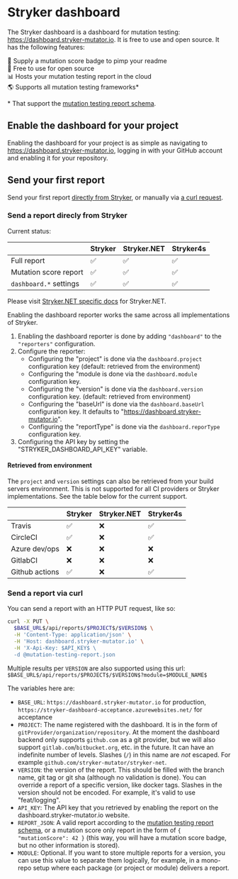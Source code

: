 # Stryker dashboard

The Stryker dashboard is a dashboard for mutation testing: https://dashboard.stryker-mutator.io. It is free to use and open source. It has the following features:

🥇 Supply a mutation score badge to pimp your readme  
🤑 Free to use for open source  
📊 Hosts your mutation testing report in the cloud  
🌎 Supports all mutation testing frameworks*

\* That support the [mutation testing report schema](https://github.com/stryker-mutator/mutation-testing-elements/tree/master/packages/mutation-testing-report-schema).

## Enable the dashboard for your project

Enabling the dashboard for your project is as simple as navigating to https://dashboard.stryker-mutator.io, logging in with your GitHub account and enabling it for your repository.

## Send your first report

Send your first report [directly from Stryker](#send-a-report-direcly-from-Stryker), or manually via [a curl request](#send-a-report-via-curl).

### Send a report direcly from Stryker

Current status:

| | Stryker | Stryker.NET | Stryker4s |
|-|-|-|-|
| Full report | ✅|✅|✅|
| Mutation score report | ✅ |✅|✅|
| `dashboard.*` settings | ✅|✅|✅|

Please visit [Stryker.NET specific docs](https://github.com/stryker-mutator/stryker-net/blob/master/docs/Reporters.md#dashboard-reporter
) for Stryker.NET.

Enabling the dashboard reporter works the same across all implementations of Stryker.

1. Enabling the dashboard reporter is done by adding `"dashboard"` to the `"reporters"` configuration.
2. Configure the reporter:
   * Configuring the "project" is done via the `dashboard.project` configuration key (default: retrieved from the environment)
   * Configuring the "module is done via the `dashboard.module` configuration key. 
   * Configuring the "version" is done via the `dashboard.version` configuration key. (default: retrieved from environment)
   * Configuring the "baseUrl" is done via the `dashboard.baseUrl` configuration key. It defaults to "https://dashboard.stryker-mutator.io".
   * Configuring the "reportType" is done via the `dashboard.reporType` configuration key.
3. Configuring the API key by setting the "STRYKER_DASHBOARD_API_KEY" variable.

#### Retrieved from environment

The `project` and `version` settings can also be retrieved from your build servers environment. This is not supported for all CI providers or Stryker implementations. See the table below for the current support.

| | Stryker | Stryker.NET | Stryker4s |
|-|-|-|-|
| Travis | ✅ |❌|✅|
| CircleCI | ✅ |❌|✅|
| Azure dev/ops | ❌ |❌|❌|
| GitlabCI | ❌ |❌|❌|
| Github actions | ✅ |❌|✅|

### Send a report via curl

You can send a report with an HTTP PUT request, like so:

```sh
curl -X PUT \
  $BASE_URL$/api/reports/$PROJECT$/$VERSION$ \
  -H 'Content-Type: application/json' \
  -H 'Host: dashboard.stryker-mutator.io' \
  -H 'X-Api-Key: $API_KEY$ \
  -d @mutation-testing-report.json
```

Multiple results per `VERSION` are also supported using this url: `$BASE_URL$/api/reports/$PROJECT$/$VERSION$?module=$MODULE_NAME$`

The variables here are:
* `BASE_URL`: `https://dashboard.stryker-mutator.io` for production, `https://stryker-dashboard-acceptance.azurewebsites.net/` for acceptance
* `PROJECT`: The name registered with the dashboard. It is in the form of `gitProvider/organization/repository`. At the moment the dashboard backend only supports `github.com` as a git provider, but we will also support `gitlab.com`/`bitbucket.org`, etc. in the future. It can have an indefinite number of levels. Slashes (`/`) in this name are _not_ escaped.  For example `github.com/stryker-mutator/stryker-net`.
* `VERSION`: the version of the report. This should be filled with the branch name, git tag or git sha (although no validation is done). You can override a report of a specific version, like docker tags. Slashes in the version should not be encoded. For example, it's valid to use "feat/logging". 
* `API_KEY`: The API key that you retrieved by enabling the report on the dashboard.stryker-mutator.io website.
* `REPORT_JSON`: A valid report according to the [mutation testing report schema](https://github.com/stryker-mutator/mutation-testing-elements/tree/master/packages/mutation-testing-report-schema), or a mutation score only report in the form of `{ "mutationScore": 42 }` (this way, you will have a mutation score badge, but no other information is stored).
* `MODULE`: Optional. If you want to store multiple reports for a version, you can use this value to separate them logically, for example, in a mono-repo setup where each package (or project or module) delivers a report.

